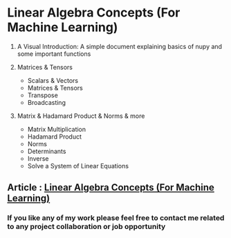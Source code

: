 # **Linear Algebra Concepts (For Machine Learning)**

1. A Visual Introduction: A simple document explaining basics of nupy and some important functions

2. Matrices & Tensors

   - Scalars & Vectors
   - Matrices & Tensors
   - Transpose
   - Broadcasting

3. Matrix & Hadamard Product & Norms & more

   - Matrix Multiplication
   - Hadamard Product
   - Norms
   - Determinants
   - Inverse
   - Solve a System of Linear Equations

## **Article** : [Linear Algebra Concepts (For Machine Learning)](https://medium.com/@chugharyan816/linear-algebra-concepts-for-machine-learning-fa7549c6a722)

### If you like any of my work please feel free to contact me related to any project collaboration or job opportunity

